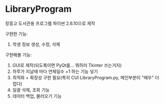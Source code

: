 # LibraryProgram

장흥고 도서관용 프로그램
파이썬 2.6.10으로 제작

구현한 기능:
1. 학생 정보 생성, 수정, 삭제

구현해볼 기능:
1. GUI로 제작(되도록이면 PyQt를... 뭐하러 Tkinter 쓰는거지)
2. 하루가 지날때 마다 연체일수 +1 하는 기능 넣기
3. 최적화 + 확장성 구현 필요(특히 CUI LibraryProgram.py, 메인부분이 "매우" 더럽다)
4. 일괄 삭제, 조회 기능
5. 데이터 백업, 불러오기 기능
